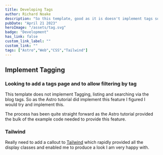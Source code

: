 ```yaml
---
title: Developing Tags
author: Richard Noake
description: "So this template, good as it is doesn't implement tags so lets go!!"
pubDate: "April 21 2023"
heroImage: "/assets/tag.svg"
badge: "Development"
has_link: false
custom_link_label: ""
custom_link: ""
tags: ["Astro","Web","CSS","Tailwind"]
---
```


## Implement Tagging

### Looking to add a tags page and to allow filtering by tag

This template does not implement Tagging, listing and searching via the blog tags. So as the Astro tutorial did implement this feature I figured I would try and implement this.

The process has been quite straight forward as the Astro tutorial provided the bulk of the example code needed to provide this feature.

### Tailwind

Really need to add a callout to [Tailwind](https://tailwindcss.com/) which rapidly provided all the display classes and enabled me to produce a look I am very happy with.

